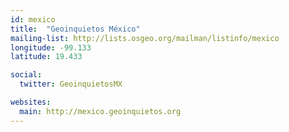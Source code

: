 ```yaml
---
id: mexico
title:  "Geoinquietos México"
mailing-list: http://lists.osgeo.org/mailman/listinfo/mexico
longitude: -99.133
latitude: 19.433

social:
  twitter: GeoinquietosMX

websites:
  main: http://mexico.geoinquietos.org
---
```

